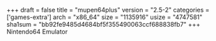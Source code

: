 +++
draft = false
title = "mupen64plus"
version = "2.5-2"
categories = ['games-extra']
arch = "x86_64"
size = "1135916"
usize = "4747581"
sha1sum = "bb92fe9485d4684bf5f355490063ccf688838fb7"
+++
Nintendo64 Emulator